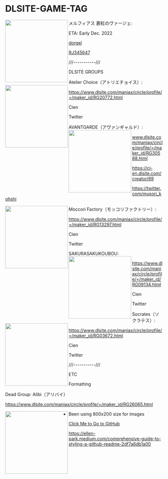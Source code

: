 # DLSITE-GAME-TAG




メルフィアス 蒼紅のヴァージェ: 
<img align="left" width="200" src="https://i.imgur.com/vAj1odO.png">


ETA: Early Dec. 2022
            

[dorgel](https://www.dlsite.com/maniax/circle/profile/=/maker_id/RG33630.html)


[RJ345647](https://www.dlsite.com/maniax/announce/=/product_id/RJ345647.html)









///-----------///

DLSITE GROUPS

Atelier Choice（アトリエチョイス）:
<img align="left" width="200" src="https://i.imgur.com/59aZSZ4.png">

https://www.dlsite.com/maniax/circle/profile/=/maker_id/RG20772.html

Cien

Twitter

AVANTGARDE（アヴァンギャルド）:
<img align="left" width="200" src="https://i.imgur.com/59aZSZ4.png">

www.dlsite.com/maniax/circle/profile/=/maker_id/RG30588.html

https://ci-en.dlsite.com/creator/69

https://twitter.com/musori_kohshi

Moccori Factory（モッコリファクトリー）:
<img align="left" width="200" src="https://i.imgur.com/59aZSZ4.png">

https://www.dlsite.com/maniax/circle/profile/=/maker_id/RG13297.html

Cien

Twitter

SAKURASAKUKOUBOU:
<img align="left" width="200" src="https://i.imgur.com/59aZSZ4.png">

https://www.dlsite.com/maniax/circle/profile/=/maker_id/RG09134.html

Cien

Twitter


Socrates（ソクラテス）:
<img align="left" width="200" src="https://i.imgur.com/59aZSZ4.png">

https://www.dlsite.com/maniax/circle/profile/=/maker_id/RG03672.html

Cien

Twitter

///-----------///



ETC

Formatting


Dead Group: Alibi（アリバイ）

https://www.dlsite.com/maniax/circle/profile/=/maker_id/RG26065.html











<img align="left" width="200" src="https://i.imgur.com/V30Mr6N.gif">



- Been using 800x200 size for images



[Click Me to Go to GitHub](http://github.com)



https://ellen-park.medium.com/comprehensive-guide-to-styling-a-github-readme-2df7a6db1a00




